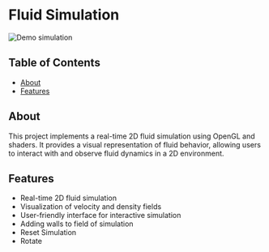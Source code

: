 # Fluid Simulation

![Demo simulation](https://github.com/zdun1o/readme_img/blob/main/demo.gif)

## Table of Contents

- [About](#about)
- [Features](#features)

## About

This project implements a real-time 2D fluid simulation using OpenGL and shaders. It provides a visual representation of fluid behavior, allowing users to interact with and observe fluid dynamics in a 2D environment.

## Features

- Real-time 2D fluid simulation
- Visualization of velocity and density fields
- User-friendly interface for interactive simulation
- Adding walls to field of simulation
- Reset Simulation
- Rotate
